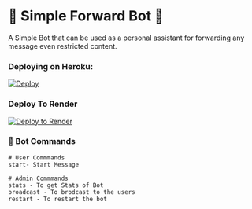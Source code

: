 # 🤖 Simple Forward Bot 🤖
A Simple Bot that can be used as a personal assistant for forwarding any message even restricted content.


### Deploying on Heroku:

<a href="https://heroku.com/deploy?template=https://github.com/Snowball-0/SimpleForwardBot-Tg"><img src="https://www.herokucdn.com/deploy/button.svg" alt="Deploy"></a>

### Deploy To Render              

[![Deploy to Render](https://render.com/images/deploy-to-render-button.svg)](https://render.com/deploy?repo=https://github.com/Snowball-0/SimpleForwardBot-Tg)


### 💠 Bot Commands 

```
# User Commmands
start- Start Message

# Admin Commmands
stats - To get Stats of Bot
broadcast - To brodcast to the users
restart - To restart the bot

```

